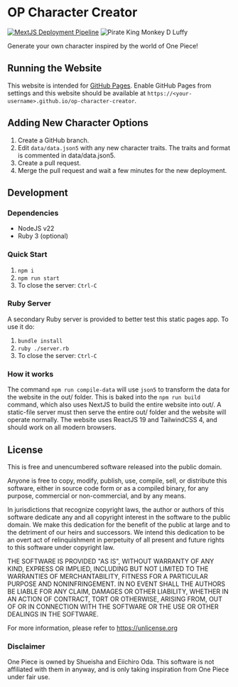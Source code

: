 # OP Character Creator

[![MextJS Deployment Pipeline](https://github.com/codeaquil/op-character-creator/actions/workflows/deploy.yml/badge.svg)](https://github.com/codeaquil/op-character-creator/actions/workflows/deploy.yml)
![Pirate King Monkey D Luffy](https://img.shields.io/badge/Pirate%20King-Monkey%20D%20Luffy-E62C39)

Generate your own character inspired by the world of One Piece!

## Running the Website

This website is intended for [GitHub Pages](https://docs.github.com/en/pages).
Enable GitHub Pages from settings and this website should be available at
`https://<your-username>.github.io/op-character-creator`.

## Adding New Character Options

1. Create a GitHub branch.
2. Edit `data/data.json5` with any new character traits. The traits and format
is commented in data/data.json5.
3. Create a pull request.
4. Merge the pull request and wait a few minutes for the new deployment.

## Development

### Dependencies

- NodeJS v22
- Ruby 3 (optional)

### Quick Start

1. `npm i`
2. `npm run start`
3. To close the server: `Ctrl-C`

### Ruby Server

A secondary Ruby server is provided to better test this static pages app. To use
it do:

1. `bundle install`
2. `ruby ./server.rb`
3. To close the server: `Ctrl-C`

### How it works

The command `npm run compile-data` will use `json5` to transform the data for
the website in the out/ folder. This is baked into the `npm run build` command,
which also uses NextJS to build the entire website into out/. A static-file
server must then serve the entire out/ folder and the website will operate
normally. The website uses ReactJS 19 and TailwindCSS 4, and should work on all
modern browsers.

## License

This is free and unencumbered software released into the public domain.

Anyone is free to copy, modify, publish, use, compile, sell, or
distribute this software, either in source code form or as a compiled
binary, for any purpose, commercial or non-commercial, and by any
means.

In jurisdictions that recognize copyright laws, the author or authors
of this software dedicate any and all copyright interest in the
software to the public domain. We make this dedication for the benefit
of the public at large and to the detriment of our heirs and
successors. We intend this dedication to be an overt act of
relinquishment in perpetuity of all present and future rights to this
software under copyright law.

THE SOFTWARE IS PROVIDED "AS IS", WITHOUT WARRANTY OF ANY KIND,
EXPRESS OR IMPLIED, INCLUDING BUT NOT LIMITED TO THE WARRANTIES OF
MERCHANTABILITY, FITNESS FOR A PARTICULAR PURPOSE AND NONINFRINGEMENT.
IN NO EVENT SHALL THE AUTHORS BE LIABLE FOR ANY CLAIM, DAMAGES OR
OTHER LIABILITY, WHETHER IN AN ACTION OF CONTRACT, TORT OR OTHERWISE,
ARISING FROM, OUT OF OR IN CONNECTION WITH THE SOFTWARE OR THE USE OR
OTHER DEALINGS IN THE SOFTWARE.

For more information, please refer to <https://unlicense.org>

### Disclaimer

One Piece is owned by Shueisha and Eiichiro Oda. This software is not
affiliated with them in anyway, and is only taking inspiration from
One Piece under fair use.
